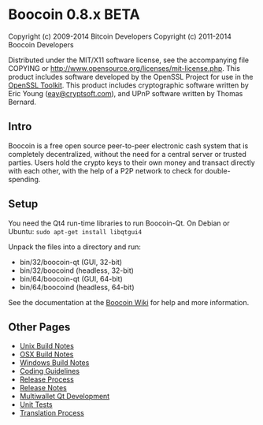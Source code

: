 Boocoin 0.8.x BETA
====================

Copyright (c) 2009-2014 Bitcoin Developers
Copyright (c) 2011-2014 Boocoin Developers

Distributed under the MIT/X11 software license, see the accompanying
file COPYING or http://www.opensource.org/licenses/mit-license.php.
This product includes software developed by the OpenSSL Project for use in the [OpenSSL Toolkit](http://www.openssl.org/). This product includes
cryptographic software written by Eric Young ([eay@cryptsoft.com](mailto:eay@cryptsoft.com)), and UPnP software written by Thomas Bernard.


Intro
---------------------
Boocoin is a free open source peer-to-peer electronic cash system that is
completely decentralized, without the need for a central server or trusted
parties.  Users hold the crypto keys to their own money and transact directly
with each other, with the help of a P2P network to check for double-spending.


Setup
---------------------
You need the Qt4 run-time libraries to run Boocoin-Qt. On Debian or Ubuntu:
	`sudo apt-get install libqtgui4`

Unpack the files into a directory and run:

- bin/32/boocoin-qt (GUI, 32-bit)
- bin/32/boocoind (headless, 32-bit)
- bin/64/boocoin-qt (GUI, 64-bit)
- bin/64/boocoind (headless, 64-bit)

See the documentation at the [Boocoin Wiki](http://boocoin.info)
for help and more information.


Other Pages
---------------------
- [Unix Build Notes](build-unix.md)
- [OSX Build Notes](build-osx.md)
- [Windows Build Notes](build-msw.md)
- [Coding Guidelines](coding.md)
- [Release Process](release-process.md)
- [Release Notes](release-notes.md)
- [Multiwallet Qt Development](multiwallet-qt.md)
- [Unit Tests](unit-tests.md)
- [Translation Process](translation_process.md)
